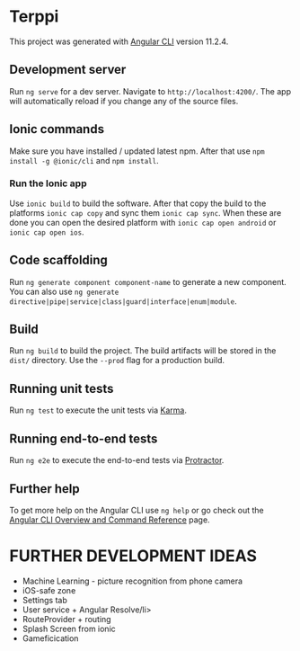 # Terppi
This project was generated with [Angular CLI](https://github.com/angular/angular-cli) version 11.2.4.

## Development server
Run `ng serve` for a dev server. Navigate to `http://localhost:4200/`. The app will automatically reload if you change any of the source files.

## Ionic commands
Make sure you have installed / updated latest npm. After that use `npm install -g @ionic/cli` and `npm install`.

### Run the Ionic app
Use `ionic build` to build the software. After that copy the build to the platforms `ionic cap copy` and sync them `ionic cap sync`. When these are done you can open the desired platform with `ionic cap open android` or `ionic cap open ios`.

## Code scaffolding
Run `ng generate component component-name` to generate a new component. You can also use `ng generate directive|pipe|service|class|guard|interface|enum|module`.

## Build
Run `ng build` to build the project. The build artifacts will be stored in the `dist/` directory. Use the `--prod` flag for a production build.

## Running unit tests
Run `ng test` to execute the unit tests via [Karma](https://karma-runner.github.io).

## Running end-to-end tests
Run `ng e2e` to execute the end-to-end tests via [Protractor](http://www.protractortest.org/).

## Further help
To get more help on the Angular CLI use `ng help` or go check out the [Angular CLI Overview and Command Reference](https://angular.io/cli) page.

# FURTHER DEVELOPMENT IDEAS
<ul>
<li>Machine Learning - picture recognition from phone camera</li>
<li>iOS-safe zone</li>
<li>Settings tab</li>
<li>User service + Angular Resolve/li>
<li>RouteProvider + routing</li>
<li>Splash Screen from ionic</li>
<li>Gameficication</li>
</ul>






